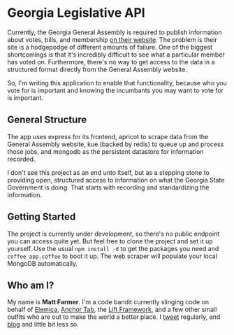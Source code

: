 # Georgia Legislative API

Currently, the Georgia General Assembly is required to publish information about
votes, bills, and membership [on their website](http://www.legis.ga.gov/en-US/default.aspx).
The problem is their site is a hodgepodge of different amounts of failure. One of
the biggest shortcomings is that it's incredibly difficult to see what a particular
member has voted on. Furthermore, there's no way to get access to the data in a
structured format directly from the General Assembly website.

So, I'm writing this application to enable that functionality, because who you vote for
is important and knowing the incumbants you may want to vote for is important.

## General Structure

The app uses express for its frontend, apricot to scrape data from the General
Assembly website, kue (backed by redis) to queue up and process those jobs, and
mongodb as the persistent datastore for information recorded.

I don't see this project as an end unto itself, but as a stepping stone to
providing open, structured access to information on what the Georgia State Government
is doing. That starts with recording and standardizing the information.

## Getting Started

The project is currently under development, so there's no public endpoint you can access
quite yet. But feel free to clone the project and set it up yourself. Use the usual
`npm install -d` to get the packages you need and `coffee app.coffee` to boot it up.
The web scraper will populate your local MongoDB automatically.

## Who am I?

My name is **Matt Farmer**. I'm a code bandit currently slinging code on behalf
of [Elemica](http://elemica.com), [Anchor Tab](http://anchortab.com), the
[Lift Framework](http://liftweb.net), and a few other small outfits who are out
to make the world a better place. I [tweet](http://twitter.com/farmdawgnation) regularly,
and [blog](http://farmdawgnation.com) and little bit less so.
